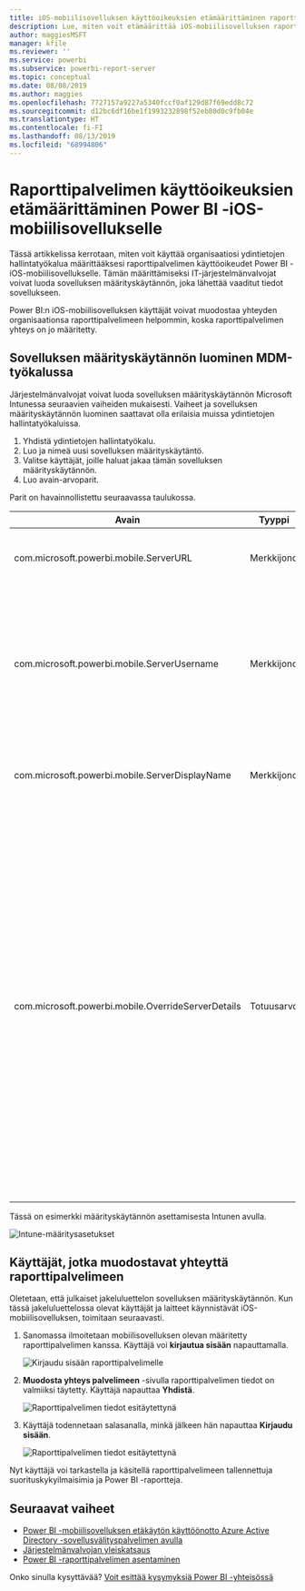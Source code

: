 ```yaml
---
title: iOS-mobiilisovelluksen käyttöoikeuksien etämäärittäminen raporttipalvelimelle
description: Lue, miten voit etämäärittää iOS-mobiilisovelluksen raporttipalvelimelle.
author: maggiesMSFT
manager: kfile
ms.reviewer: ''
ms.service: powerbi
ms.subservice: powerbi-report-server
ms.topic: conceptual
ms.date: 08/08/2019
ms.author: maggies
ms.openlocfilehash: 7727157a9227a5340fccf0af129d87f69edd8c72
ms.sourcegitcommit: d12bc6df16be1f1993232898f52eb80d0c9fb04e
ms.translationtype: HT
ms.contentlocale: fi-FI
ms.lasthandoff: 08/13/2019
ms.locfileid: "68994806"
---
```

# <a name="configure-power-bi-ios-mobile-app-access-to-a-report-server-remotely"></a>Raporttipalvelimen käyttöoikeuksien etämäärittäminen Power BI -iOS-mobiilisovellukselle

Tässä artikkelissa kerrotaan, miten voit käyttää organisaatiosi ydintietojen hallintatyökalua määrittääksesi raporttipalvelimen käyttöoikeudet Power BI -iOS-mobiilisovellukselle. Tämän määrittämiseksi IT-järjestelmänvalvojat voivat luoda sovelluksen määrityskäytännön, joka lähettää vaaditut tiedot sovellukseen. 

 Power BI:n iOS-mobiilisovelluksen käyttäjät voivat muodostaa yhteyden organisaationsa raporttipalvelimeen helpommin, koska raporttipalvelimen yhteys on jo määritetty. 

## <a name="create-the-app-configuration-policy-in-mdm-tool"></a>Sovelluksen määrityskäytännön luominen MDM-työkalussa 

Järjestelmänvalvojat voivat luoda sovelluksen määrityskäytännön Microsoft Intunessa seuraavien vaiheiden mukaisesti. Vaiheet ja sovelluksen määrityskäytännön luominen saattavat olla erilaisia muissa ydintietojen hallintatyökaluissa. 

1. Yhdistä ydintietojen hallintatyökalu. 
2. Luo ja nimeä uusi sovelluksen määrityskäytäntö. 
3. Valitse käyttäjät, joille haluat jakaa tämän sovelluksen määrityskäytännön. 
4. Luo avain-arvoparit. 

Parit on havainnollistettu seuraavassa taulukossa.

|Avain  |Tyyppi  |Kuvaus  |
|---------|---------|---------|
| com.microsoft.powerbi.mobile.ServerURL | Merkkijono | Raporttipalvelimen URL-osoite <br> Tulee alkaa merkkijonolla http tai https |
| com.microsoft.powerbi.mobile.ServerUsername | Merkkijono | [valinnainen] <br> Käyttäjänimi, jota käytetään muodostettaessa yhteyttä palvelimeen. <br> Jos sellaista ei ole, sovellus pyytää käyttäjää antamaan käyttäjänimen yhteyden muodostamista varten.| 
| com.microsoft.powerbi.mobile.ServerDisplayName | Merkkijono | [valinnainen] <br> Oletusarvo on ”Raporttipalvelin” <br> Kutsumanimi, joka edustaa palvelinta sovelluksessa | 
| com.microsoft.powerbi.mobile.OverrideServerDetails | Totuusarvo | Oletusarvo on Tosi (True) <br>Kun arvoksi on määritetty Tosi, se ohittaa mobiililaitteessa jo olevat raporttipalvelimen määritelmät. Tässä yhteydessä poistetaan olemassa olevat palvelimet, jotka on jo määritetty. <br> Ohituksen Tosi-arvo estää käyttäjää poistamista kyseistä määritystä. <br> Epätosi-arvo lisää lähetetyt arvot poistamatta olemassa olevia asetuksia. <br> Jos sama palvelimen URL-osoite on jo määritetty mobiilisovelluksessa, sovellus jättää sen määrityksen ennalleen. Sovellus ei pyydä käyttäjää todentamaan uudelleen samalle palvelimelle. |

Tässä on esimerkki määrityskäytännön asettamisesta Intunen avulla.

![Intune-määritysasetukset](media/configure-powerbi-mobile-apps-remote/power-bi-ios-remote-configuration-settings.png)

## <a name="end-users-connecting-to-a-report-server"></a>Käyttäjät, jotka muodostavat yhteyttä raporttipalvelimeen

 Oletetaan, että julkaiset jakeluluettelon sovelluksen määrityskäytännön. Kun tässä jakeluluettelossa olevat käyttäjät ja laitteet käynnistävät iOS-mobiilisovelluksen, toimitaan seuraavasti. 

1. Sanomassa ilmoitetaan mobiilisovelluksen olevan määritetty raporttipalvelimen kanssa. Käyttäjä voi **kirjautua sisään** napauttamalla.

    ![Kirjaudu sisään raporttipalvelimelle](media/configure-powerbi-mobile-apps-remote/power-bi-config-server-sign-in.png)

2.  **Muodosta yhteys palvelimeen** -sivulla raporttipalvelimen tiedot on valmiiksi täytetty. Käyttäjä napauttaa **Yhdistä**.

    ![Raporttipalvelimen tiedot esitäytettynä](media/configure-powerbi-mobile-apps-remote/power-bi-ios-remote-configure-connect-server.png)

3. Käyttäjä todennetaan salasanalla, minkä jälkeen hän napauttaa **Kirjaudu sisään**. 

    ![Raporttipalvelimen tiedot esitäytettynä](media/configure-powerbi-mobile-apps-remote/power-bi-config-server-address.png)

Nyt käyttäjä voi tarkastella ja käsitellä raporttipalvelimeen tallennettuja suorituskykyilmaisimia ja Power BI -raportteja.

## <a name="next-steps"></a>Seuraavat vaiheet

- [Power BI -mobiilisovelluksen etäkäytön käyttöönotto Azure Active Directory -sovellusvälityspalvelimen avulla](https://docs.microsoft.com/azure/active-directory/manage-apps/application-proxy-integrate-with-power-bi)
- [Järjestelmänvalvojan yleiskatsaus](admin-handbook-overview.md)  
- [Power BI -raporttipalvelimen asentaminen](install-report-server.md)  

Onko sinulla kysyttävää? [Voit esittää kysymyksiä Power BI -yhteisössä](https://community.powerbi.com/)

